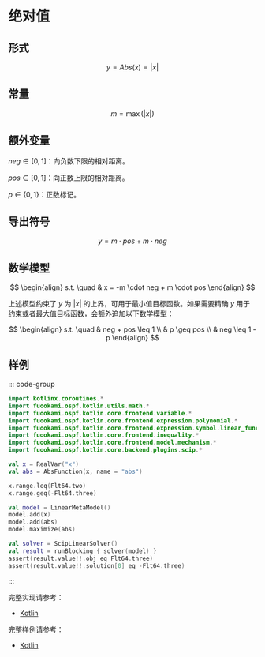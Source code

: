 # 绝对值

## 形式

$$
y = Abs(x) = |x|
$$

## 常量

$$
m = \max(|x|)
$$

## 额外变量

$neg \in [0, 1]$：向负数下限的相对距离。

$pos \in [0, 1]$：向正数上限的相对距离。

$p \in \{ 0, \, 1 \}$：正数标记。

## 导出符号

$$
y = m \cdot pos + m \cdot neg
$$

## 数学模型

$$
\begin{align}
s.t. \quad & x = -m \cdot neg + m \cdot pos
\end{align}
$$

上述模型约束了 $y$ 为 $|x|$ 的上界，可用于最小值目标函数。如果需要精确 $y$ 用于约束或者最大值目标函数，会额外追加以下数学模型：

$$
\begin{align}
s.t. \quad & neg + pos \leq 1 \\
& p \geq pos \\
& neg \leq 1 - p
\end{align}
$$

## 样例

::: code-group

```kotlin
import kotlinx.coroutines.*
import fuookami.ospf.kotlin.utils.math.*
import fuookami.ospf.kotlin.core.frontend.variable.*
import fuookami.ospf.kotlin.core.frontend.expression.polynomial.*
import fuookami.ospf.kotlin.core.frontend.expression.symbol.linear_function.*
import fuookami.ospf.kotlin.core.frontend.inequality.*
import fuookami.ospf.kotlin.core.frontend.model.mechanism.*
import fuookami.ospf.kotlin.core.backend.plugins.scip.*

val x = RealVar("x")
val abs = AbsFunction(x, name = "abs")

x.range.leq(Flt64.two)
x.range.geq(-Flt64.three)

val model = LinearMetaModel()
model.add(x)
model.add(abs)
model.maximize(abs)

val solver = ScipLinearSolver()
val result = runBlocking { solver(model) }
assert(result.value!!.obj eq Flt64.three)
assert(result.value!!.solution[0] eq -Flt64.three)
```

:::

完整实现请参考：

- [Kotlin](https://github.com/fuookami/ospf-kotlin/blob/main/ospf-kotlin-core/src/main/fuookami/ospf/kotlin/core/frontend/expression/symbol/linear_function/Abs.kt)

完整样例请参考：

- [Kotlin](https://github.com/fuookami/ospf/tree/main/examples/ospf-kotlin-example/src/test/fuookami/ospf/kotlin/example/linear_function/AbsTest.kt)
